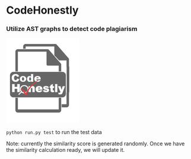 # CodeHonestly
### Utilize AST graphs to detect code plagiarism

![](logo.png)

`python run.py test` to run the test data

Note: currently the similarity score is generated randomly. Once we have the similarity calculation ready, we will update it.
